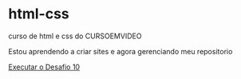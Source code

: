 # html-css
 curso de html e css do CURSOEMVIDEO

Estou aprendendo a criar sites e agora gerenciando meu repositorio

<a href="https://jrnaldo.github.io/html-css/desafios/d010/"> Executar o Desafio 10</a>